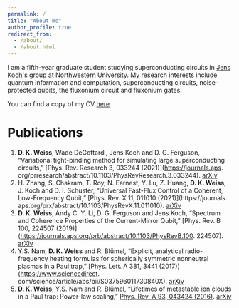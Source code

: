 ```yaml
---
permalink: /
title: "About me"
author_profile: true
redirect_from: 
  - /about/
  - /about.html
---
```


I am a fifth-year graduate student studying superconducting circuits in
<a href="https://sites.northwestern.edu/koch/" target="_blank">Jens Koch's group</a> at Northwestern University.
My research interests include quantum information and computation, superconducting circuits, 
noise-protected qubits, the fluxonium circuit and fluxonium gates.

You can find a copy of my CV <a href="../files/D_K_Weiss_CV.pdf" target="_blank">here</a>.

# Publications

1. **D. K. Weiss**, Wade DeGottardi, Jens Koch and D. G. Ferguson, “Variational tight-binding method for
simulating large superconducting circuits,” [Phys. Rev. Research 3, 033244 (2021)](https://journals.aps.
   org/prresearch/abstract/10.1103/PhysRevResearch.3.033244). [arXiv](https://arxiv.org/abs/2104.14377)
2. H. Zhang, S. Chakram, T. Roy, N. Earnest, Y. Lu, Z. Huang, **D. K. Weiss**, J. Koch and D. I. Schuster,
“Universal Fast-Flux Control of a Coherent, Low-Frequency Qubit,” [Phys. Rev. X 11, 011010 (2021)](https://journals.
   aps.org/prx/abstract/10.1103/PhysRevX.11.011010). [arXiv](https://arxiv.org/abs/2002.10653)
3. **D. K. Weiss**, Andy C. Y. Li, D. G. Ferguson and Jens Koch, “Spectrum and Coherence Properties of the
Current-Mirror Qubit,” [Phys. Rev. B 100, 224507 (2019)](https://journals.aps.org/prb/abstract/10.1103/PhysRevB.100.
   224507). [arXiv](https://arxiv.org/abs/1908.04615)
4. Y.S. Nam, **D. K. Weiss** and R. Bl&uuml;mel, “Explicit, analytical radio-frequency heating formulas for spherically
symmetric nonneutral plasmas in a Paul trap,” [Phys. Lett. A 381, 3441 (2017)](https://www.sciencedirect.
   com/science/article/abs/pii/S037596011730840X). [arXiv](https://arxiv.org/abs/1708.03339)
5. **D. K. Weiss**, Y.S. Nam and R. Bl&uuml;mel, “Lifetimes of metastable ion clouds in a Paul trap: Power-law
scaling,” [Phys. Rev. A 93, 043424 (2016)](https://journals.aps.org/pra/abstract/10.1103/PhysRevA.93.043424). [arXiv](https://arxiv.org/abs/1512.02534)